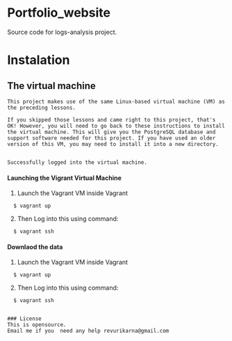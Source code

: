 # Portfolio_website
Source code for logs-analysis project.

# Instalation

## The virtual machine
	This project makes use of the same Linux-based virtual machine (VM) as the preceding lessons.

	If you skipped those lessons and came right to this project, that's OK! However, you will need to go back to these instructions to install the virtual machine. This will give you the PostgreSQL database and support software needed for this project. If you have used an older version of this VM, you may need to install it into a new directory.


	Successfully logged into the virtual machine.


#### Launching the Vigrant Virtual Machine
  1. Launch the Vagrant VM inside Vagrant 
  
  ```
    $ vagrant up
  ```
  2. Then Log into this using command:
  
  ```
    $ vagrant ssh
  ```

#### Downlaod the data
  1. Launch the Vagrant VM inside Vagrant 
  
  ```
    $ vagrant up
  ```
  2. Then Log into this using command:
  
  ```
    $ vagrant ssh
  ```
  ```

### License
This is opensource.
Email me if you  need any help revurikarna@gmail.com

